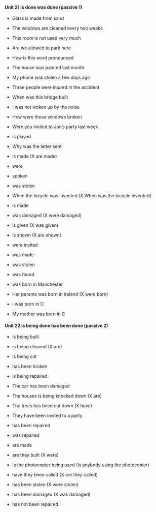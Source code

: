 
#### Unit 21 is done was done (passive 1)

- Glass is made from sand
- The windows are cleaned every two weeks
- This room is not used very much
- Are we allowed to park here
- How is this word pronounced

- The house was painted last month
- My phone was stolen a few days ago
- Three people were injured in the accident
- When was this bridge built
- I was not woken up by the noise
- How were these windows broken
- Were you invited to Jon’s party last week

- is played
- Why was the letter sent
- is made (X are made)
- were 
- spoken
- was stolen
- When the bicycle was invented (X When was the bicycle invented)

- is made
- was damaged (X were damaged)
- is given (X was given)
- is shown (X are shown)
- were invited
- was made
- was stolen
- was found

- was born in Manchester
- Her parents was born in Ireland (X were born)
- I was born in C
- My mother was born in C
  

#### Unit 22 is being done has been done (passive 2)

- is being built
- is being cleaned (X are)
- is being cut

- has been broken
- is being repaired
- The car has been damaged
- The houses is being knocked down (X are)
- The trees has been cut down (X have)
- They have been invited to a party

- has been repaired
- was repaired
- are made
- are they built (X were)
- Is the photocopier being used (Is anybody using the photocopier)
- have they been called (X are they called)
- has been stolen (X were stolen)
- has been damaged (X was damaged)
- has not been repaired




